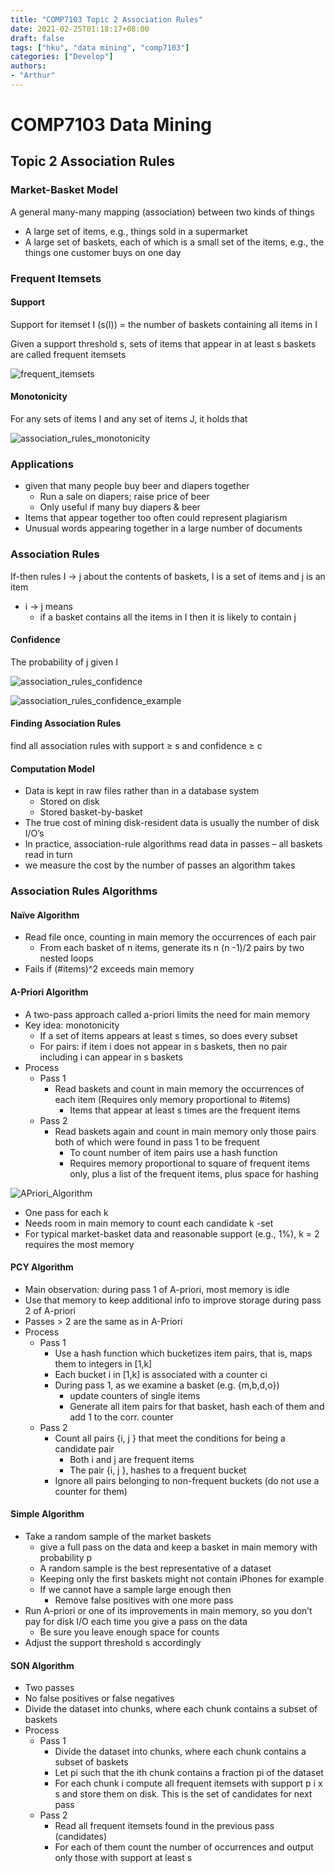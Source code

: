 ```yaml
---
title: "COMP7103 Topic 2 Association Rules"
date: 2021-02-25T01:18:17+08:00
draft: false
tags: ["hku", "data mining", "comp7103"]
categories: ["Develop"]
authors:
- "Arthur"
---
```


# COMP7103 Data Mining

## Topic 2 Association Rules

### Market-Basket Model

A general many-many mapping (association) between two kinds of things
- A large set of items, e.g., things sold in a supermarket
- A large set of baskets, each of which is a small set of the items, e.g., the things one customer buys on one day

### Frequent Itemsets

#### Support

Support for itemset I (s(I)) = the number of baskets containing all items in I

Given a support threshold s, sets of items that appear in at least s baskets are called frequent itemsets

![frequent_itemsets](https://pseudoyu.oss-cn-hangzhou.aliyuncs.com/images/frequent_itemsets.png)

#### Monotonicity

For any sets of items I and any set of items J, it holds that

![association_rules_monotonicity](https://pseudoyu.oss-cn-hangzhou.aliyuncs.com/images/association_rules_monotonicity.png)

### Applications

- given that many people buy beer and diapers together
  - Run a sale on diapers; raise price of beer
  - Only useful if many buy diapers & beer
- Items that appear together too often could represent plagiarism
- Unusual words appearing together in a large number of documents

### Association Rules

If-then rules I → j about the contents of baskets, I is a set of items and j is an item
- i → j means
  - if a basket contains all the items in I then it is likely to contain j

#### Confidence

The probability of j given I

![association_rules_confidence](https://pseudoyu.oss-cn-hangzhou.aliyuncs.com/images/association_rules_confidence.png)

![association_rules_confidence_example](https://pseudoyu.oss-cn-hangzhou.aliyuncs.com/images/association_rules_confidence_example.png)

#### Finding Association Rules

find all association rules with support ≥ s and confidence ≥ c

#### Computation Model

- Data is kept in raw files rather than in a database system
  - Stored on disk
  - Stored basket-by-basket
- The true cost of mining disk-resident data is usually the number of disk I/O’s
- In practice, association-rule algorithms read data in passes – all baskets read in turn
- we measure the cost by the number of passes an algorithm takes

### Association Rules Algorithms

#### Naïve Algorithm

- Read file once, counting in main memory the occurrences of each pair
  - From each basket of n items, generate its n (n -1)/2 pairs by two nested loops
- Fails if (#items)^2 exceeds main memory

#### A-Priori Algorithm

- A two-pass approach called a-priori limits the need for main memory
- Key idea: monotonicity
  - If a set of items appears at least s times, so does every subset
  - For pairs: if item i does not appear in s baskets, then no pair including i can appear in s baskets
- Process
  - Pass 1
    - Read baskets and count in main memory the occurrences of each item (Requires only memory proportional to #items)
      - Items that appear at least s times are the frequent items
  - Pass 2
    - Read baskets again and count in main memory only those pairs both of which were found in pass 1 to be frequent
      - To count number of item pairs use a hash function
      - Requires memory proportional to square of frequent items only, plus a list of the frequent items, plus space for hashing

![APriori_Algorithm](https://pseudoyu.oss-cn-hangzhou.aliyuncs.com/images/APriori_Algorithm.png)

- One pass for each k
- Needs room in main memory to count each candidate k -set
- For typical market-basket data and reasonable support (e.g., 1%), k = 2 requires the most memory

#### PCY Algorithm

- Main observation: during pass 1 of A-priori, most memory is idle
- Use that memory to keep additional info to improve storage during pass 2 of A-priori
- Passes > 2 are the same as in A-Priori
- Process
  - Pass 1
    - Use a hash function which bucketizes item pairs, that is, maps them to integers in [1,k]
    - Each bucket i in [1,k] is associated with a counter ci
    - During pass 1, as we examine a basket (e.g. {m,b,d,o})
      - update counters of single items
      - Generate all item pairs for that basket, hash each of them and add 1 to the corr. counter
  - Pass 2
    - Count all pairs {i, j } that meet the conditions for being a candidate pair
      - Both i and j are frequent items
      - The pair {i, j }, hashes to a frequent bucket
    - Ignore all pairs belonging to non-frequent buckets (do not use a counter for them)

#### Simple Algorithm

- Take a random sample of the market baskets
  - give a full pass on the data and keep a basket in main memory with probability p
  - A random sample is the best representative of a dataset
  - Keeping only the first baskets might not contain iPhones for example
  - If we cannot have a sample large enough then
    - Remove false positives with one more pass
- Run A-priori or one of its improvements in main memory, so you don’t pay for disk I/O each time you give a pass on the data
  - Be sure you leave enough space for counts
- Adjust the support threshold s accordingly

#### SON Algorithm

- Two passes
- No false positives or false negatives
- Divide the dataset into chunks, where each chunk contains a subset of baskets
- Process
  - Pass 1
    - Divide the dataset into chunks, where each chunk contains a subset of baskets
    - Let pi such that the ith chunk contains a fraction pi of the dataset
    - For each chunk i compute all frequent itemsets with support p i x s and store them on disk. This is the set of candidates for next pass
  - Pass 2
    - Read all frequent itemsets found in the previous pass (candidates)
    - For each of them count the number of occurrences and output only those with support at least s
